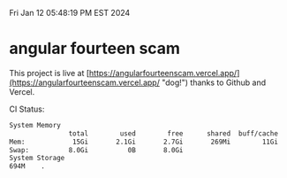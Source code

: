 Fri Jan 12 05:48:19 PM EST 2024

# angular fourteen scam


This project is live at [https://angularfourteenscam.vercel.app/](https://angularfourteenscam.vercel.app/ "dog!") thanks to Github and Vercel.

CI Status: 

```bash
System Memory
               total        used        free      shared  buff/cache   available
Mem:            15Gi       2.1Gi       2.7Gi       269Mi        11Gi        13Gi
Swap:          8.0Gi          0B       8.0Gi
System Storage
694M	.
```
```bash
